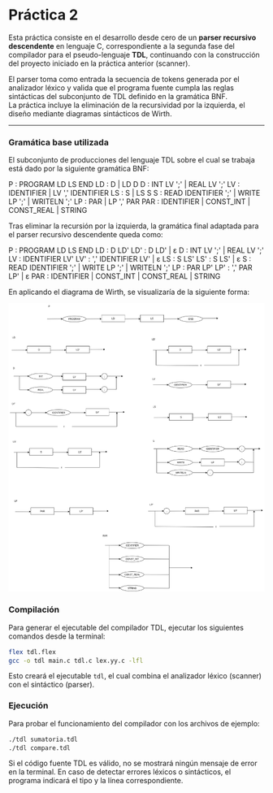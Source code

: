 # Práctica 2

Esta práctica consiste en el desarrollo desde cero de un **parser recursivo descendente** en lenguaje C, correspondiente a la segunda fase del compilador para el pseudo-lenguaje **TDL**, continuando con la construcción del proyecto iniciado en la práctica anterior (scanner).

El parser toma como entrada la secuencia de tokens generada por el analizador léxico y valida que el programa fuente cumpla las reglas sintácticas del subconjunto de TDL definido en la gramática BNF.  
La práctica incluye la eliminación de la recursividad por la izquierda, el diseño mediante diagramas sintácticos de Wirth.

---

### Gramática base utilizada

El subconjunto de producciones del lenguaje TDL sobre el cual se trabaja está dado por la siguiente gramática BNF:

P : PROGRAM LD LS END
LD : D | LD D
D : INT LV ';' | REAL LV ';'
LV : IDENTIFIER | LV ',' IDENTIFIER
LS : S | LS S
S : READ IDENTIFIER ';' | WRITE LP ';' | WRITELN ';'
LP : PAR | LP ',' PAR
PAR : IDENTIFIER | CONST_INT | CONST_REAL | STRING


Tras eliminar la recursión por la izquierda, la gramática final adaptada para el parser recursivo descendente queda como:

P : PROGRAM LD LS END
LD : D LD'
LD' : D LD' | ε
D : INT LV ';' | REAL LV ';'
LV : IDENTIFIER LV'
LV' : ',' IDENTIFIER LV' | ε
LS : S LS'
LS' : S LS' | ε
S : READ IDENTIFIER ';' | WRITE LP ';' | WRITELN ';'
LP : PAR LP'
LP' : ',' PAR LP' | ε
PAR : IDENTIFIER | CONST_INT | CONST_REAL | STRING

En aplicando el diagrama de Wirth, se visualizaría de la siguiente forma:

![](wirth.png)

### Compilación

Para generar el ejecutable del compilador TDL, ejecutar los siguientes comandos desde la terminal:

```bash
flex tdl.flex
gcc -o tdl main.c tdl.c lex.yy.c -lfl
```

Esto creará el ejecutable `tdl`, el cual combina el analizador léxico (scanner) con el sintáctico (parser).

### Ejecución

Para probar el funcionamiento del compilador con los archivos de ejemplo:

```bash
./tdl sumatoria.tdl
./tdl compare.tdl
```

Si el código fuente TDL es válido, no se mostrará ningún mensaje de error en la terminal.
En caso de detectar errores léxicos o sintácticos, el programa indicará el tipo y la línea correspondiente.
